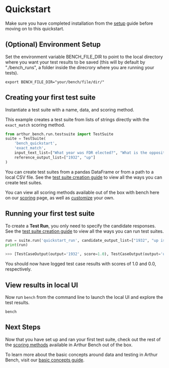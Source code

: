 # Quickstart

Make sure you have completed installation from the [setup](setup.md) guide before moving on to this quickstart.

## (Optional) Environment Setup

Set the environment variable BENCH_FILE_DIR to point to the local directory where you want your test results to be saved (this will by default by "./bench_runs", a folder inside the direcrory where you are running your tests). 

```
export BENCH_FILE_DIR="your/bench/file/dir/"
```

## Creating your first test suite

Instantiate a test suite with a name, data, and scoring method.

This example creates a test suite from lists of strings directly with the `exact_match` scoring method. 

```python
from arthur_bench.run.testsuite import TestSuite
suite = TestSuite(
    'bench_quickstart', 
    'exact_match',
    input_text_list=["What year was FDR elected?", "What is the opposite of down?"], 
    reference_output_list=["1932", "up"]
)
```

You can create test suites from a pandas DataFrame or from a path to a local CSV file. See the [test suite creation guide](creating_test_suites.md) to view all the ways you can create test suites.

You can view all scoring methods available out of the box with bench here on our [scoring](scoring.md) page, as well as [customize](custom_scoring.md) your own.

## Running your first test suite

To create a **Test Run**, you only need to specify the candidate responses. See the [test suite creation guide](creating_test_suites.md) to view all the ways you can run test suites.

```python
run = suite.run('quickstart_run', candidate_output_list=["1932", "up is the opposite of down"])
print(run)
```

```python
>>> [TestCaseOutput(output='1932', score=1.0), TestCaseOutput(output='up is the opposite of down', score=0.0)]
```

You should now have logged test case results with scores of 1.0 and 0.0, respectively.

## View results in local UI

Now run `bench` from the command line to launch the local UI and explore the test results.

```
bench
```

## Next Steps

Now that you have set up and ran your first test suite, check out the rest of the [scoring methods](scoring.md) available in Arthur Bench out of the box. 

To learn more about the basic concepts around data and testing in Arthur Bench, visit our [basic concepts guide](concepts.md).

